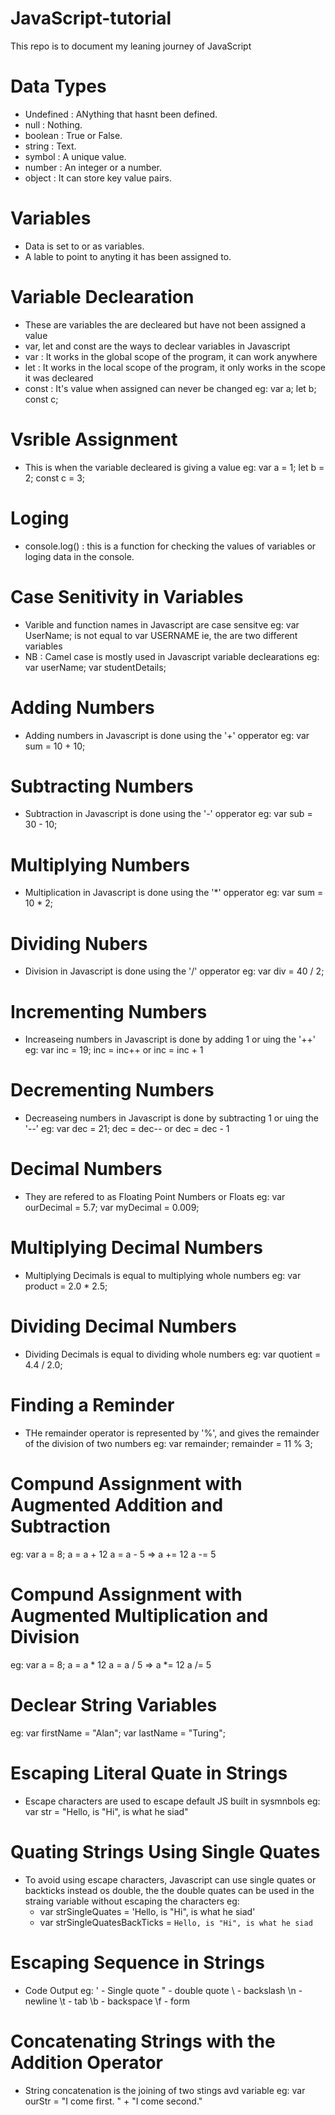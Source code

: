 # JavaScript-tutorial
This repo is to document my leaning journey of JavaScript 

# Data Types
- Undefined : ANything that hasnt been defined.
- null : Nothing.
- boolean : True or False.
- string : Text.
- symbol : A unique value.
- number : An integer or a number.
- object : It can store key value pairs.

# Variables 
- Data is set to or as variables.
- A lable to point to anyting it has been assigned to.

# Variable Declearation 
- These are variables the are decleared but have not been assigned a value
- var, let and const are the ways to declear variables in Javascript
- var : It works in the global scope of the program, it can work anywhere 
- let : It works in the local scope of the program, it only works in the scope it was decleared 
- const : It's value when assigned can never be changed
eg: 
   var a; 
   let b; 
   const c;

# Vsrible Assignment 
- This is when the variable decleared is giving a value
eg: 
   var a = 1; 
   let b = 2; 
   const c = 3;

# Loging 
- console.log() : this is a function for checking the values of variables or loging data in the console.

# Case Senitivity in Variables
- Varible and function names in Javascript are case sensitve
eg:
   var UserName; is not equal to var USERNAME
   ie, the are two different variables
- NB : Camel case is mostly used in Javascript variable declearations
eg:
   var userName;
   var studentDetails;

# Adding Numbers
- Adding numbers in Javascript is done using the '+' opperator
eg:
   var sum = 10 + 10;

# Subtracting Numbers
- Subtraction in Javascript is done using the '-' opperator
eg:
   var sub = 30 - 10;

# Multiplying Numbers
- Multiplication in Javascript is done using the '*' opperator
eg:
   var sum = 10 * 2;

# Dividing Nubers 
- Division in Javascript is done using the '/' opperator
eg:
   var div = 40 / 2;

# Incrementing Numbers 
- Increaseing numbers in Javascript is done by adding 1 or uing the '++'
eg:
   var inc = 19;
   inc = inc++ or inc = inc + 1

# Decrementing Numbers 
- Decreaseing numbers in Javascript is done by subtracting 1 or uing the '--'
eg:
   var dec = 21;
   dec = dec-- or dec = dec - 1

# Decimal Numbers
- They are refered to as Floating Point Numbers or Floats
eg:
   var ourDecimal = 5.7;
   var myDecimal = 0.009;

# Multiplying Decimal Numbers
- Multiplying Decimals is equal to multiplying whole numbers 
eg:
   var product = 2.0 * 2.5;

# Dividing Decimal Numbers
- Dividing Decimals is equal to dividing whole numbers
eg:
   var quotient = 4.4 / 2.0;

# Finding a Reminder 
- THe remainder operator is represented by '%', and gives the remainder of the division of two numbers 
eg:
   var remainder;
   remainder = 11 % 3;

# Compund Assignment with Augmented Addition and Subtraction
eg: 
   var a = 8;
   a = a + 12  a = a - 5
   => a += 12  a -= 5

# Compund Assignment with Augmented Multiplication and Division
eg: 
   var a = 8;
   a = a * 12  a = a / 5
   => a *= 12  a /= 5

# Declear String Variables
eg: 
   var firstName = "Alan";
   var lastName = "Turing";

# Escaping Literal Quate in Strings
- Escape characters are used to escape default JS built in sysmnbols
eg:
   var str = "Hello, is \"Hi\", is what he siad"

# Quating Strings Using Single Quates
- To avoid using escape characters, Javascript can use single quates or backticks instead os double, the the double quates can be used in the straing variable without escaping the characters
eg:
   - var strSingleQuates = 'Hello, is "Hi", is what he siad'
   - var strSingleQuatesBackTicks = `Hello, is "Hi", is what he siad`

# Escaping Sequence in Strings
- Code Output 
eg:
   \' - Single quote
   \" - double quote 
   \\ - backslash
   \n - newline
   \t - tab
   \b - backspace
   \f - form 
   
# Concatenating Strings with the Addition Operator
- String concatenation is the joining of two stings avd variable 
eg:
   var ourStr = "I come first. " + "I come second."